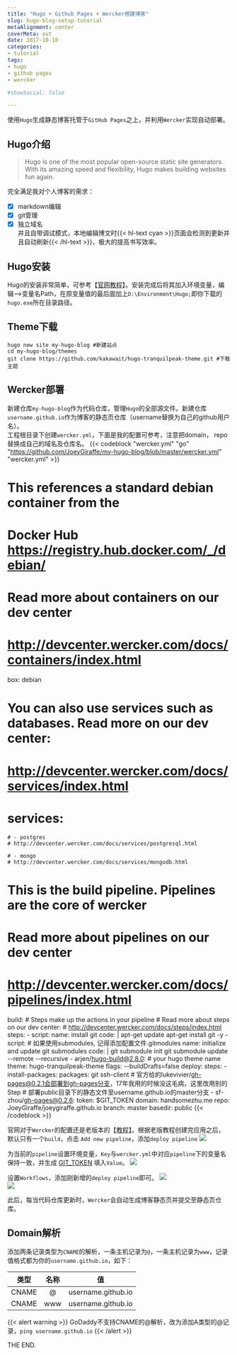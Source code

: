 ```yaml
---
title: "Hugo + Github Pages + Wercker搭建博客"  
slug: hugo-blog-setup-tutorial  
metaAlignment: center  
coverMeta: out  
date: 2017-10-10  
categories:
- tutorial
tags:
- hugo
- github pages
- wercker  

#showSocial: false  

---
```


使用`Hugo`生成静态博客托管于`GitHub Pages`之上，并利用`Wercker`实现自动部署。
<!--more-->

<!--toc-->

## Hugo介绍
> Hugo is one of the most popular open-source static site generators. With its amazing speed and flexibility, Hugo makes building websites fun again.

完全满足我对个人博客的需求：

- [x] markdown编辑
- [x] git管理
- [x] 独立域名  
并且自带调试模式，本地编辑博文时{{< hl-text cyan >}}页面会检测到更新并且自动刷新{{< /hl-text >}}，极大的提高书写效率。

## Hugo安装
Hugo的安装非常简单，可参考【[官网教程](https://gohugo.io/getting-started/installing/)】。安装完成后将其加入环境变量，编辑—>变量名Path，在原变量值的最后面加上`D:\Environment\Hugo;`即你下载的`hugo.exe`所在目录路径。

## Theme下载
    hugo new site my-hugo-blog #新建站点
    cd my-hugo-blog/themes
    git clone https://github.com/kakawait/hugo-tranquilpeak-theme.git #下载主题

## Wercker部署
新建仓库`my-hugo-blog`作为代码仓库，管理`Hugo`的全部源文件。新建仓库`username.github.io`作为博客的静态页仓库（username替换为自己的github用户名）。  
工程根目录下创建`wercker.yml`，下面是我的配置可参考，注意把domain， repo替换成自己的域名及仓库名。
{{< codeblock "wercker.yml" "go" "https://github.com/JoeyGiraffe/my-hugo-blog/blob/master/wercker.yml" "wercker.yml" >}}
# This references a standard debian container from the
# Docker Hub https://registry.hub.docker.com/_/debian/
# Read more about containers on our dev center
# http://devcenter.wercker.com/docs/containers/index.html
box: debian
# You can also use services such as databases. Read more on our dev center:
# http://devcenter.wercker.com/docs/services/index.html
# services:
    # - postgres
    # http://devcenter.wercker.com/docs/services/postgresql.html
    
    # - mongo
    # http://devcenter.wercker.com/docs/services/mongodb.html

# This is the build pipeline. Pipelines are the core of wercker
# Read more about pipelines on our dev center
# http://devcenter.wercker.com/docs/pipelines/index.html
build:
    # Steps make up the actions in your pipeline
    # Read more about steps on our dev center:
    # http://devcenter.wercker.com/docs/steps/index.html
    steps:
        - script:
            name: install git
            code: |
                apt-get update
                apt-get install git -y
        - script:
            # 如果使用submodules, 记得添加配置文件.gitmodules
            name: initialize and update git submodules
            code: |
                git submodule init
                git submodule update --remote --recursive
        - arjen/hugo-build@2.8.0:
            # your hugo theme name
            theme: hugo-tranquilpeak-theme
            flags: --buildDrafts=false
deploy:
    steps:
        - install-packages:
            packages: git ssh-client
        # 官方给的lukevivier/gh-pages@0.2.1会部署到gh-pages分支，17年我用的时候没这毛病，这里改用别的Step
        # 部署public目录下的静态文件至username.github.io的master分支
        - sf-zhou/gh-pages@0.2.6:
            token: $GIT_TOKEN
            domain: handsomezhu.me
            repo: JoeyGiraffe/joeygiraffe.github.io
            branch: master
            basedir: public
{{< /codeblock >}}

官网对于`Wercker`的配置还是老版本的【[教程](https://gohugo.io/hosting-and-deployment/deployment-with-wercker#set-up-wercker)】。根据老版教程创建完应用之后，默认只有一个`build`，点击 `Add new pipeline`，添加`deploy pipeline`
![](/images/hugo-blog-setup-tutorial/add-deploy-pipeline.png)

为当前的`pipeline`设置环境变量，`Key`与`wercker.yml`中对应`pipeline`下的变量名保持一致，并生成 [GIT_TOKEN](https://help.github.com/articles/creating-a-personal-access-token-for-the-command-line/) 填入`Value`。
![](/images/hugo-blog-setup-tutorial/add-git-token.png)

设置`Workflows`，添加刚新增的`deploy pipeline`即可。
![](/images/hugo-blog-setup-tutorial/edit-workflows-first.png)  
![](/images/hugo-blog-setup-tutorial/edit-workflows-second.png)

此后，每当代码仓库更新时，`Wercker`会自动生成博客静态页并提交至静态页仓库。  

## Domain解析
添加两条记录类型为`CNAME`的解析，一条主机记录为`@`，一条主机记录为`www`，记录值格式都为你的`username.github.io`，如下：

| 类型  | 名称 |         值         |
| :---: | :--: | :----------------: |
| CNAME |  @   | username.github.io |
| CNAME | www  | username.github.io |

{{< alert warning >}}
GoDaddy不支持CNAME的@解析，改为添加A类型的@记录，`ping username.github.io`
{{< /alert >}}

THE END.







